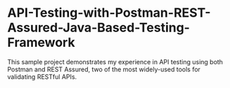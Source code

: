# API-Testing-with-Postman-REST-Assured-Java-Based-Testing-Framework
This sample project demonstrates my experience in API testing using both Postman and REST Assured, two of the most widely-used tools for validating RESTful APIs.
